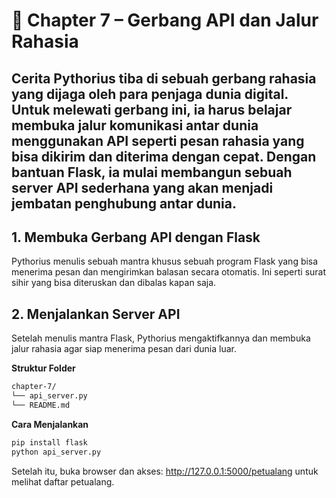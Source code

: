 # 📘 Chapter 7 – Gerbang API dan Jalur Rahasia
**Cerita**
Pythorius tiba di sebuah gerbang rahasia yang dijaga oleh para penjaga dunia digital. Untuk melewati gerbang ini, ia harus belajar membuka jalur komunikasi antar dunia menggunakan API seperti pesan rahasia yang bisa dikirim dan diterima dengan cepat. Dengan bantuan Flask, ia mulai membangun sebuah server API sederhana yang akan menjadi jembatan penghubung antar dunia.
---
## 1. Membuka Gerbang API dengan Flask
Pythorius menulis sebuah mantra khusus sebuah program Flask yang bisa menerima pesan dan mengirimkan balasan secara otomatis. Ini seperti surat sihir yang bisa diteruskan dan dibalas kapan saja.
## 2. Menjalankan Server API
Setelah menulis mantra Flask, Pythorius mengaktifkannya dan membuka jalur rahasia agar siap menerima pesan dari dunia luar.

**Struktur Folder**

```bash
chapter-7/
└── api_server.py
└── README.md
```
**Cara Menjalankan**
```bash
pip install flask
python api_server.py
```
Setelah itu, buka browser dan akses: http://127.0.0.1:5000/petualang untuk melihat daftar petualang.
